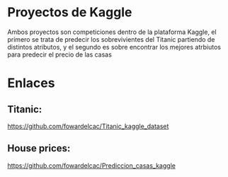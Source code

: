 # Proyectos de Kaggle
Ambos proyectos son competiciones dentro de la plataforma Kaggle, el primero se trata de predecir los sobrevivientes del Titanic partiendo de distintos atributos, y el segundo es sobre encontrar los mejores atrbiutos para predecir el precio de las casas

# Enlaces
## Titanic:
https://github.com/fowardelcac/Titanic_kaggle_dataset

## House prices:
https://github.com/fowardelcac/Prediccion_casas_kaggle

